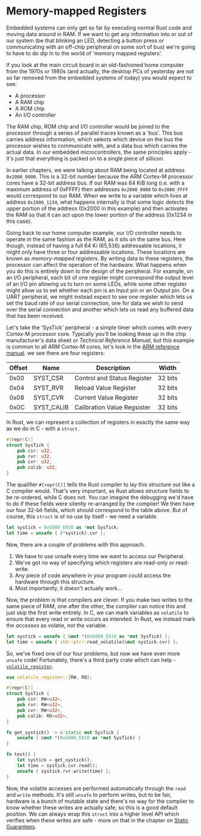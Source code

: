 # Memory-mapped Registers

Embedded systems can only get so far by executing normal Rust code and moving
data around in RAM. If we want to get any information into or out of our
system (be that blinking an LED, detecting a button press or communicating
with an off-chip peripheral on some sort of bus) we're going to have to do dip
in to the world of 'memory mapped registers'.

If you look at the main circuit board in an old-fashioned home computer from
the 1970s or 1980s (and actually, the desktop PCs of yesterday are not so far
removed from the embedded systems of today) you would expect to see:

* A processor
* A RAM chip
* A ROM chip
* An I/O controller

The RAM chip, ROM chip and I/O controller would be joined to the processor
through a series of parallel traces known as a 'bus'. This bus carries address
information, which selects which device on the bus the processor wishes to
communicate with, and a data bus which carries the actual data. In our
embedded microcontrollers, the same principles apply - it's just that
everything is packed on to a single piece of sillicon.

In earlier chapters, we were talking about RAM being located at address
`0x2000_0000`. This is a 32-bit number because the ARM Cortex-M processor
cores have a 32-bit address bus. If our RAM was 64 KiB long (i.e. with a
maximum address of 0xFFFF) then addresses `0x2000_0000` to `0x2000_FFFF` would
correspond to our RAM. When we write to a variable which lives at address
`0x2000_1234`, what happens internally is that some logic detects the upper
portion of the address (0x2000 in this example) and then activates the RAM so
that it can act upon the lower portion of the address (0x1234 in this case).

Going back to our home computer example, our I/O controller needs to operate
in the same fashion as the RAM, as it sits on the same bus. Here though,
instead of having a full 64 Ki (65,536) addressable locations, it might only
have three or four addressable locations. These locations are known as
*memory-mapped registers*. By writing data to these registers, the processor
can affect the operation of the hardware. What happens when you do this is
entirely down to the design of the peripheral. For example, on an I/O
peripheral, each bit of one register might correspond the output level of an
I/O pin allowing us to turn on some LEDs, while some other register might
allow us to set whether each pin is an Input pin or an Output pin. On a UART
peripheral, we might instead expect to see one register which lets us set the
baud rate of our serial connection, one for data we wish to send over the
serial connection and another which lets us read any buffered data that has
been received.

Let's take the 'SysTick' peripheral - a simple timer which comes with every
Cortex-M processor core. Typically you'll be looking these up in the chip
manufacturer's data sheet or *Technical Reference Manual*, but this example is
common to all ARM Cortex-M cores, let's look in the [ARM reference manual]. we
see there are four registers:

[ARM reference manual]: http://infocenter.arm.com/help/topic/com.arm.doc.dui0553a/Babieigh.html

| Offset | Name        | Description                 | Width  |
|--------|-------------|-----------------------------|--------|
| 0x00   | SYST_CSR    | Control and Status Register | 32 bits|
| 0x04   | SYST_RVR    | Reload Value Register       | 32 bits|
| 0x08   | SYST_CVR    | Current Value Register      | 32 bits|
| 0x0C   | SYST_CALIB  | Calibration Value Regsister | 32 bits|

In Rust, we can represent a collection of registers in exactly the same way as we do in C - with a `struct`.

```rust
#[repr(C)]
struct SysTick {
    pub csr: u32,
    pub rvr: u32,
    pub cvr: u32,
    pub calib: u32,
}
```

The qualifier `#[repr(C)]` tells the Rust compiler to lay this structure out
like a C compiler would. That's very important, as Rust allows structure
fields to be re-ordered, while C does not. You can imagine the debugging we'd
have to do if these fields were silently re-arranged by the compiler! We then
have our four 32-bit fields, which should correspond to the table above. But
of course, this `struct` is of no use by itself - we need a variable.

```rust
let systick = 0xE000_E010 as *mut SysTick;
let time = unsafe { (*systick).cvr };
```

Now, there are a couple of problems with this approach.

1. We have to use unsafe every time we want to access our Peripheral.
2. We've got no way of specifying which registers are read-only or read-write.
3. Any piece of code anywhere in your program could access the hardware
   through this structure.
4. Most importantly, it doesn't actually work...

Now, the problem is that compilers are clever. If you make two writes to the
same piece of RAM, one after the other, the compiler can notice this and just
skip the first write entirely. In C, we can mark variables as `volatile` to
ensure that every read or write occurs as intended. In Rust, we instead mark
the *accesses* as volatie, not the variable.

```rust
let systick = unsafe { &mut *(0xE000_E010 as *mut SysTick) };
let time = unsafe { std::ptr::read_volatile(&mut systick.cvr) };
```

So, we've fixed one of our four problems, but now we have even more `unsafe`
code! Fortunately, there's a third party crate which can help -
[`volatile_register`].

[`volatile_register`]: https://crates.io/crates/volatile_register

```rust
use volatile_register::{RW, RO};

#[repr(C)]
struct SysTick {
    pub csr: RW<u32>,
    pub rvr: RW<u32>,
    pub cvr: RW<u32>,
    pub calib: RO<u32>,
}

fn get_systick() -> &'static mut SysTick {
	unsafe { &mut *(0xE000_E010 as *mut SysTick) }
}

fn test() {
	let systick = get_systick();
	let time = systick.cvr.read();
	unsafe { systick.rvr.write(time) };
}
```

Now, the volatile accesses are performed automatically through the `read` and
`write` methods. It's still `unsafe` to perform writes, but to be fair,
hardware is a bunch of mutable state and there's no way for the compiler to
know whether these writes are actually safe, so this is a good default
position. We can always wrap this `struct` into a higher level API which
verifies when these writes are safe - more on that in the chapter on [Static
Guarantees].

[Static Guarantees]: ../static-guarantees/static-guarantees.md

